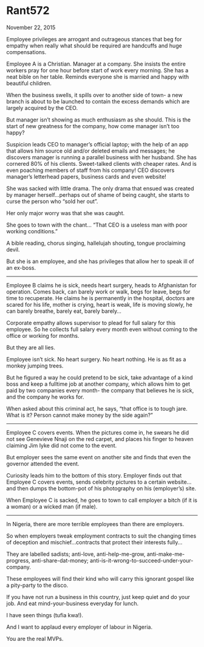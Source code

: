 # Rant572



November 22, 2015

Employee privileges are arrogant and outrageous stances that beg for empathy when really what should be required are handcuffs and huge compensations.

Employee A is a Christian. Manager at a company. She insists the entire workers pray for one hour before start of work every morning. She has a neat bible on her table. Reminds everyone she is married and happy with beautiful children.

When the business swells, it spills over to another side of town- a new branch is about to be launched to contain the excess demands which are largely acquired by the CEO. 

But manager isn’t showing as much enthusiasm as she should. This is the start of new greatness for the company, how come manager isn’t too happy?

Suspicion leads CEO to manager’s official laptop; with the help of an app that allows him source old and/or deleted emails and messages; he discovers manager is running a parallel business with her husband. She has cornered 80% of his clients. Sweet-talked clients with cheaper rates. And is even poaching members of staff from his company! 
CEO discovers manager’s letterhead papers, business cards and even website!

She was sacked with little drama. The only drama that ensued was created by manager herself…perhaps out of shame of being caught, she starts to curse the person who “sold her out”.

Her only major worry was that she was caught. 

She goes to town with the chant... “That CEO is a useless man with poor working conditions.”

A bible reading, chorus singing, hallelujah shouting, tongue proclaiming devil.

But she is an employee, and she has privileges that allow her to speak ill of an ex-boss.
*** 
Employee B claims he is sick, needs heart surgery, heads to Afghanistan for operation. Comes back, can barely work or walk, begs for leave, begs for time to recuperate. He claims he is permanently in the hospital, doctors are scared for his life, mother is crying, heart is weak, life is moving slowly, he can barely breathe, barely eat, barely barely…

Corporate empathy allows supervisor to plead for full salary for this employee. So he collects full salary every month even without coming to the office or working for months.

But they are all lies.

Employee isn’t sick. No heart surgery. No heart nothing. He is as fit as a monkey jumping trees.

But he figured a way he could pretend to be sick, take advantage of a kind boss and keep a fulltime job at another company, which allows him to get paid by two companies every month- the company that believes he is sick, and the company he works for.

When asked about this criminal act, he says, “that office is to tough jare. What is it? Person cannot make money by the side again?”
*** 
Employee C covers events. When the pictures come in, he swears he did not see Genevieve Nnaji on the red carpet, and places his finger to heaven claiming Jim Iyke did not come to the event.

But employer sees the same event on another site and finds that even the governor attended the event.

Curiosity leads him to the bottom of this story. Employer finds out that Employee C covers events, sends celebrity pictures to a certain website…and then dumps the bottom-pot of his photography on his (employer’s) site.

When Employee C is sacked, he goes to town to call employer a bitch (if it is a woman) or a wicked man (if male).
*** 
In Nigeria, there are more terrible employees than there are employers.

So when employers tweak employment contracts to suit the changing times of deception and mischief…contracts that protect their interests fully…

They are labelled sadists; anti-love, anti-help-me-grow, anti-make-me-progress, anti-share-dat-money; anti-is-it-wrong-to-succeed-under-your-company.

These employees will find their kind who will carry this ignorant gospel like a pity-party to the disco.

If you have not run a business in this country, just keep quiet and do your job. And eat mind-your-business everyday for lunch.

I have seen things (tufia kwa!).  

And I want to applaud every employer of labour in Nigeria.

You are the real MVPs.